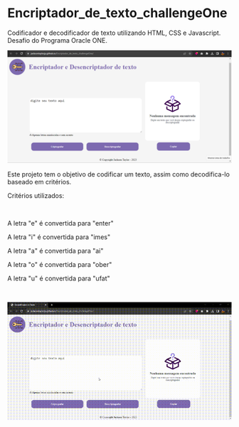 # Encriptador_de_texto_challengeOne
<p align="left">Codificador e decodificador de texto utilizando HTML, CSS e Javascript. Desafio do Programa Oracle ONE.</p>
<p align="center"> 
    <img src="./assets/img/homeEncriptador.png">
</p>
<p align="left">Este projeto tem o objetivo de codificar um texto, assim como decodifica-lo baseado em critérios.</p>
<p align="left">Critérios utilizados:</p>
<br>
<p align="left">A letra "e" é convertida para "enter"</p>
<p align="left">A letra "i" é convertida para "imes"</p>
<p align="left">A letra "a" é convertida para "ai"</p>
<p align="left">A letra "o" é convertida para "ober"</p>
<p align="left">A letra "u" é convertida para "ufat"</p>
<br>
<p align="center"> 
    <img src="./assets/img/projetoEncriptador.gif">
</p>